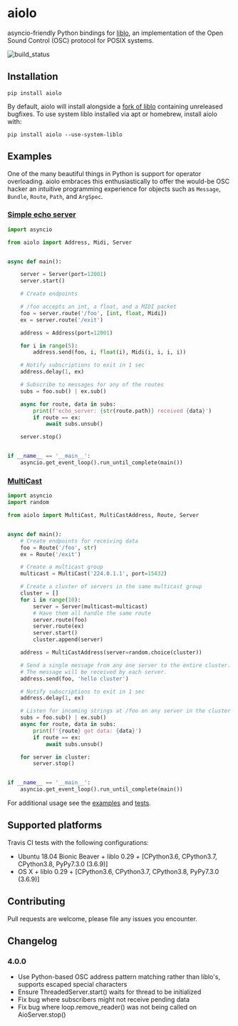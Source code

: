 # aiolo
asyncio-friendly Python bindings for [liblo](http://liblo.sourceforge.net/), an implementation of the Open Sound Control (OSC) protocol for POSIX systems.

![build_status](https://travis-ci.org/elijahr/aiolo.svg?branch=master)

## Installation

```shell
pip install aiolo
```

By default, aiolo will install alongside a [fork of liblo]() containing unreleased bugfixes. To use system liblo installed via apt or homebrew, install aiolo with:

```shell
pip install aiolo --use-system-liblo
``` 

## Examples

One of the many beautiful things in Python is support for operator overloading. aiolo embraces this enthusiastically to offer the would-be OSC hacker an intuitive programming experience for objects such as `Message`, `Bundle`, `Route`, `Path`, and `ArgSpec`.

### [Simple echo server](https://github.com/elijahr/aiolo/blob/master/examples/echo_server.py)

```python
import asyncio

from aiolo import Address, Midi, Server


async def main():

    server = Server(port=12001)
    server.start()

    # Create endpoints

    # /foo accepts an int, a float, and a MIDI packet
    foo = server.route('/foo', [int, float, Midi])
    ex = server.route('/exit')

    address = Address(port=12001)

    for i in range(5):
        address.send(foo, i, float(i), Midi(i, i, i, i))

    # Notify subscriptions to exit in 1 sec
    address.delay(1, ex)

    # Subscribe to messages for any of the routes
    subs = foo.sub() | ex.sub()

    async for route, data in subs:
        print(f'echo_server: {str(route.path)} received {data}')
        if route == ex:
            await subs.unsub()

    server.stop()


if __name__ == '__main__':
    asyncio.get_event_loop().run_until_complete(main())
```


### [MultiCast](https://github.com/elijahr/aiolo/blob/master/examples/multicast.py)

```python
import asyncio
import random

from aiolo import MultiCast, MultiCastAddress, Route, Server


async def main():
    # Create endpoints for receiving data
    foo = Route('/foo', str)
    ex = Route('/exit')

    # Create a multicast group
    multicast = MultiCast('224.0.1.1', port=15432)

    # Create a cluster of servers in the same multicast group
    cluster = []
    for i in range(10):
        server = Server(multicast=multicast)
        # Have them all handle the same route
        server.route(foo)
        server.route(ex)
        server.start()
        cluster.append(server)

    address = MultiCastAddress(server=random.choice(cluster))

    # Send a single message from any one server to the entire cluster.
    # The message will be received by each server.
    address.send(foo, 'hello cluster')

    # Notify subscriptions to exit in 1 sec
    address.delay(1, ex)

    # Listen for incoming strings at /foo on any server in the cluster
    subs = foo.sub() | ex.sub()
    async for route, data in subs:
        print(f'{route} got data: {data}')
        if route == ex:
            await subs.unsub()

    for server in cluster:
        server.stop()


if __name__ == '__main__':
    asyncio.get_event_loop().run_until_complete(main())

```

For additional usage see the [examples](https://github.com/elijahr/aiolo/blob/master/examples) and [tests](https://github.com/elijahr/aiolo/blob/master/test.py).

## Supported platforms

Travis CI tests with the following configurations:
* Ubuntu 18.04 Bionic Beaver + liblo 0.29 + [CPython3.6, CPython3.7, CPython3.8, PyPy7.3.0 (3.6.9)]
* OS X + liblo 0.29 + [CPython3.6, CPython3.7, CPython3.8, PyPy7.3.0 (3.6.9)]

## Contributing

Pull requests are welcome, please file any issues you encounter.

## Changelog

### 4.0.0

* Use Python-based OSC address pattern matching rather than liblo's, supports escaped special characters
* Ensure ThreadedServer.start() waits for thread to be initialized
* Fix bug where subscribers might not receive pending data
* Fix bug where loop.remove_reader() was not being called on AioServer.stop()

